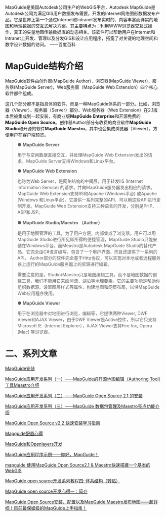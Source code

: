 MapGuide是美国Autodesk公司生产的WebGIS平台，Autodesk  MapGuide是Autodesk公司为满足GIS用户数据发布需要，开发的Internet网络图形数据发布产品。它是世界上第一个通过Internet和Intranet发布实时的、内容丰富而详实的地图和地理数据的交互式解决方案。其主要特点为：利用WWW浏览器交互式操作，真正的矢量地图传输数据库的动态相关。该软件可以帮助用户在Internet和Intranet上开发、管理以及分发GIS和设计应用程序，拓宽了对关键的地理空间和数字设计数据的访问。 	——百度百科

# MapGuide结构介绍

MapGuide软件由创作器(MapGuide Author)，浏览器(MapGuide Viewer)，服务器(MapGuide Server)，Web服务器（MapGuide Web Extension）四个核心软件部件组成。

这几个部分都不是指具体的软件，而是一种MapGuide体系的一部分。比如，浏览器（Viewer）、服务器（Server）部分、Web服务器（Web Extension）在2.1版本后被集成到一起安装，有商业版**MapGuide Enterprise**和开源免费的**MapGuide Open Source**。创作器Author部分有收费的商业软件**MapGuide Studio**和开源的软件**MapGuide Maestro**，其中也会集成浏览器（Viewer），方便用户在客户端预览。

> ● **MapGuide Server**
>
> 用于与空间数据直接交互，并处理MapGuide Web Extension发出的请求，MapGuide Server支持Windows和Linux平台。
>
> ● **MapGuide Web Extension**
>
> 也称为Web Server，是网络结构的中间层，用于转发IIS (Internet Information Service)  的请求，并向MapGuide服务器发出相应的请求。MapGuide Web Extension支持IIS和Apache (Windows平台)  或Apache (Windows 和Linux平台)，它提供一系列完整的API，可以用这些API进行定制开发。MapGuide Web  Extension支持三种语言的开发，分别是PHP、ASP和JSP。
>
> ● **MapGuide Studio/Maestro  （Author）**
>
> 是用于地图管理的工具，为了用户方便，内部集成了浏览器。用户可以用 MapGuide Studio进行所见即所得的便捷管理，MapGuide Studio只能安装在Windows平台。而Meastro是Autodesk MapGuide  Studio的替代产品，它完全由C#语言编写，包含了一个用户界面，而且还提供了一系列的API。
>  Author部分的软件完全基于Http协议，可以实现对本地或者远程服务器上运行的MapGuide服务器上的资源进行编辑。
>
> 需要注意的是，Studio/Maestro只是地图编辑工具，而不是地图数据的创建工具，我们不能用它来画河流、湖泊等地理要素。它的主要功能是帮助你组织数据源、设置图层样式等属性、构建地图和网页布局，以供MapGuide Web应用程序使用。
>
> ● **MapGuide Viewer**
>
> 用于在浏览器中对地图进行浏览，编辑等，它提供两种Viewer, DWF Viewer和AJAX Viewer，由于DWF  Viewer是Active控件，所以它只支持Microsoft IE（Internet Explorer），AJAX Viewer支持Fire  fox, Opera (Mac) 等浏览器。



# 二、系列文章

[MapGuide安装](https://www.cnblogs.com/giser-s/archive/2013/03/19/2969038.html)

[MapGuide应用开发系列（一）----MapGuide的开源地图编辑（Authoring Tool）工具Meastro介绍](https://www.cnblogs.com/junqilian/archive/2009/10/16/1584771.html)

[MapGuide应用开发系列（二）----MapGuide Open Source 2.1 的安装](https://www.cnblogs.com/junqilian/archive/2009/10/17/1585144.html)

[MapGuide应用开发系列（三）----MapGuide 数据包管理及Maestro亮点功能介绍](https://www.cnblogs.com/junqilian/archive/2009/10/18/1585483.html)

[MapGuide Open Source v2.2 快速安装学习指南](https://www.cnblogs.com/junqilian/archive/2011/04/14/2015771.html)

[Mapguide配置心得](https://blog.csdn.net/cloudkurten/article/details/4104821)

[MapGuide和Openlayers开发](http://www.doc88.com/p-0406419464286.html)

[MapGuide应用程序示例——你好，MapGuide！](https://blog.csdn.net/mapguide_inside/article/details/5103745)

[mapguide 使用MapGuide Open Source2.1 & Maestro快速搭建一个基本的WebGIS](http://www.manew.com/blog-166430-28870.html)

[MapGuide open source开发系列教程四: 体系结构（转贴）](https://blog.csdn.net/weixin_30242907/article/details/96268313)

[MapGuide open source开发心得一：简介](https://blog.csdn.net/weixin_34087503/article/details/86050029)

[MapGuide Open Source安装、配置以及MapGuide Maestro发布地图——超详细！目前最保姆级的MapGuide上手指南！](https://www.cnblogs.com/ssjxx98/p/12620481.html)